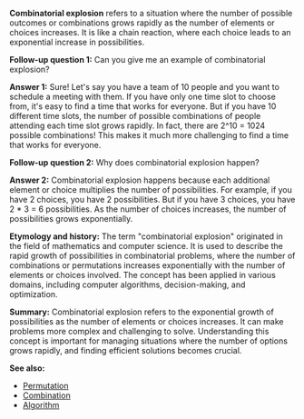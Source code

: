 **Combinatorial explosion** refers to a situation where the number of possible
outcomes or combinations grows rapidly as the number of elements or choices
increases. It is like a chain reaction, where each choice leads to an
exponential increase in possibilities.

**Follow-up question 1:** Can you give me an example of combinatorial explosion?

**Answer 1:** Sure! Let's say you have a team of 10 people and you want to
schedule a meeting with them. If you have only one time slot to choose from,
it's easy to find a time that works for everyone. But if you have 10 different
time slots, the number of possible combinations of people attending each time
slot grows rapidly. In fact, there are 2^10 = 1024 possible combinations! This
makes it much more challenging to find a time that works for everyone.

**Follow-up question 2:** Why does combinatorial explosion happen?

**Answer 2:** Combinatorial explosion happens because each additional element
or choice multiplies the number of possibilities. For example, if you have 2
choices, you have 2 possibilities. But if you have 3 choices, you have 2 * 3 =
6 possibilities. As the number of choices increases, the number of possibilities
grows exponentially.

**Etymology and history:** The term "combinatorial explosion" originated in the
field of mathematics and computer science. It is used to describe the rapid
growth of possibilities in combinatorial problems, where the number of
combinations or permutations increases exponentially with the number of
elements or choices involved. The concept has been applied in various domains,
including computer algorithms, decision-making, and optimization.

**Summary:** Combinatorial explosion refers to the exponential growth of
possibilities as the number of elements or choices increases. It can make
problems more complex and challenging to solve. Understanding this concept is
important for managing situations where the number of options grows rapidly,
and finding efficient solutions becomes crucial.

**See also:**
- [Permutation](?concept=permutation&specialist_role=Mathematician&target_audience=Manager+without+much+technical+background)
- [Combination](?concept=combination&specialist_role=Mathematician&target_audience=Manager+without+much+technical+background)
- [Algorithm](?concept=algorithm&specialist_role=Mathematician&target_audience=Manager+without+much+technical+background)
